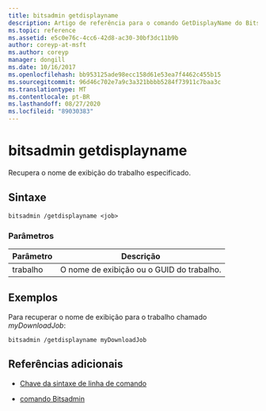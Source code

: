 ```yaml
---
title: bitsadmin getdisplayname
description: Artigo de referência para o comando GetDisplayName do Bitsadmin, que recupera o nome de exibição do trabalho especificado.
ms.topic: reference
ms.assetid: e5c0e76c-4cc6-42d8-ac30-30bf3dc11b9b
author: coreyp-at-msft
ms.author: coreyp
manager: dongill
ms.date: 10/16/2017
ms.openlocfilehash: bb953125ade98ecc158d61e53ea7f4462c455b15
ms.sourcegitcommit: 96d46c702e7a9c3a321bbbb5284f73911c7baa3c
ms.translationtype: MT
ms.contentlocale: pt-BR
ms.lasthandoff: 08/27/2020
ms.locfileid: "89030383"
---
```

# <a name="bitsadmin-getdisplayname"></a>bitsadmin getdisplayname

Recupera o nome de exibição do trabalho especificado.

## <a name="syntax"></a>Sintaxe

```
bitsadmin /getdisplayname <job>
```

### <a name="parameters"></a>Parâmetros

| Parâmetro | Descrição |
| -------------- | -------------- |
| trabalho | O nome de exibição ou o GUID do trabalho. |

## <a name="examples"></a>Exemplos

Para recuperar o nome de exibição para o trabalho chamado *myDownloadJob*:

```
bitsadmin /getdisplayname myDownloadJob
```

## <a name="additional-references"></a>Referências adicionais

- [Chave da sintaxe de linha de comando](command-line-syntax-key.md)

- [comando Bitsadmin](bitsadmin.md)
